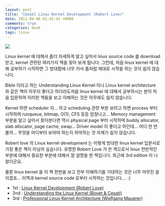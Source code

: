 ```yaml
---
layout: post
title: "[book] Linux Kernel Development (Robert Love)"
date: 2011-04-06 01:42:41 +0900
comments: true
categories: book
tags: linux
---
```


![](https://raw2.github.com/tkhwang/tkhwang-etc/master/images/linux_kernel_development.jpg)

Linux kernel 에 대해서 좀더 자세하게 알고 싶어서 linux source code 를 download 받고, kernel 관련된 여러가지 책을 찾아 보게 됩니다. 그런데, 처음 linux kernel 에 대해 공부하기 시작하면 그 방대함에 너무 커서 좀처럼 제대로 시작을 하는 것이 쉽지 않습니다.

Bible 이라고 하는 Understanding Linux Kernel 이나 Linux kernel architecture 와 같은 책이 아무리 좋다고 하더라도처음 linux kernel 에 대해서 공부하시는 분이 처음 입문하여 이러한 책들을 보고 이해하는 것은 아무래도 쉽지 않습니다.

<!--more-->

Kernel 하면 scheduler 지... 하고 scheduling 관련 부분 보려고 하면 process 부터 시작하여 runqueue, bitmap, O(1), CFS 등등 엄청나고... Memory management 부분을 알고 싶어서 찾아본다면 역시 physical page 부터 시작하여 buddy allocator, slab allocator, page cache, swap... Driver model 이 좋다고 하던데... 어디 한 번 볼까... 무엇을 어디부터 보아야 하는지 파악하는 것 자체가 쉽지 않습니다.

Robert love  의 Linux kernel development 는 이렇게 방대한 linux kernel 입문서로 가장 좋은 책이 아닐까 싶습니다. 유명한 Robert Love 가 쓴 책으로서 linux 전반적인 부분에 대해서 중요한 부분에 대해서 잘 설명을 한 책입니다. 최근에 3rd edition 이 나왔더군요.

물론 linux kernel 을 이 책 한번을 보고 전부 이해하기를 기대하는 것은 너무 야무진 꿈이겠죠... 이책과 kernel source code 로부터 시작하는 것입니다.... :)

* 1st : [Linux Kernel Development (Robert Love)](http://www.amazon.com/Linux-Kernel-Development-Robert-Love/dp/0672329468/ref=sr_1_1?ie=UTF8&qid=1302095452&sr=8-1)
* 2nd : [Understanding the Linux Kernel (Bovet & Cesati)](http://www.amazon.com/Understanding-Linux-Kernel-Third-Daniel/dp/0596005652/ref=sr_1_1?ie=UTF8&s=books&qid=1302095478&sr=1-1)
* 3rd : [Professional Linux Kernel Architecture (Wolfgang Mauerer)](http://www.amazon.com/Professional-Linux-Kernel-Architecture-Programmer/dp/0470343435/ref=pd_sim_b_6)
 